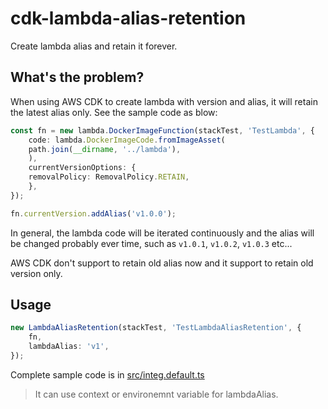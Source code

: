 # cdk-lambda-alias-retention

Create lambda alias and retain it forever.

## What's the problem?

When using AWS CDK to create lambda with version and alias, it will retain the latest alias only. See the sample code as blow:


```ts
const fn = new lambda.DockerImageFunction(stackTest, 'TestLambda', {
    code: lambda.DockerImageCode.fromImageAsset(
    path.join(__dirname, '../lambda'),
    ),
    currentVersionOptions: {
    removalPolicy: RemovalPolicy.RETAIN,
    },
});

fn.currentVersion.addAlias('v1.0.0');
```

In general, the lambda code will be iterated continuously and the alias will be changed probably ever time, such as `v1.0.1`, `v1.0.2`, `v1.0.3` etc...

AWS CDK don't support to retain old alias now and it support to retain old version only.


## Usage 

```ts
new LambdaAliasRetention(stackTest, 'TestLambdaAliasRetention', {
    fn,
    lambdaAlias: 'v1',
});
```

Complete sample code is in [src/integ.default.ts](src/integ.default.ts)

> It can use context or environemnt variable for lambdaAlias.



